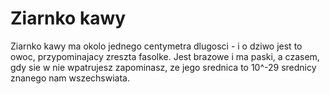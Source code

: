 # Ziarnko kawy

Ziarnko kawy ma okolo jednego centymetra dlugosci - i o dziwo jest to owoc,
przypominajacy zreszta fasolke. Jest brazowe i ma paski, a czasem, gdy sie w nie
wpatrujesz zapominasz, ze jego srednica to 10^-29 srednicy znanego nam
wszechswiata.
